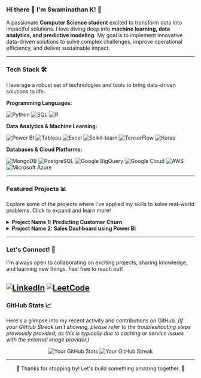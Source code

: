 ### Hi there 👋 I'm Swaminathan K! 🚀

A passionate **Computer Science student** excited to transform data into impactful solutions. I love diving deep into **machine learning, data analytics, and predictive modeling**. My goal is to implement innovative data-driven solutions to solve complex challenges, improve operational efficiency, and deliver sustainable impact.

---

### Tech Stack 🛠️

I leverage a robust set of technologies and tools to bring data-driven solutions to life.

**Programming Languages:**
<p>
  <img src="https://img.shields.io/badge/Python-3776AB?style=for-the-badge&logo=python&logoColor=white" alt="Python" />
  <img src="https://img.shields.io/badge/SQL-4479A1?style=for-the-badge&logo=postgresql&logoColor=white" alt="SQL" />
  <img src="https://img.shields.io/badge/R-276DC3?style=for-the-badge&logo=r&logoColor=white" alt="R" />
</p>

**Data Analytics & Machine Learning:**
<p>
  <img src="https://img.shields.io/badge/Power_BI-F2C811?style=for-the-badge&logo=power-bi&logoColor=black" alt="Power BI" />
  <img src="https://img.shields.io/badge/Tableau-E97627?style=for-the-badge&logo=tableau&logoColor=white" alt="Tableau" />
  <img src="https://img.shields.io/badge/Microsoft_Excel-217346?style=for-the-badge&logo=microsoft-excel&logoColor=white" alt="Excel" />
  <img src="https://img.shields.io/badge/scikit--learn-F7931E?style=for-the-badge&logo=scikit-learn&logoColor=white" alt="Scikit-learn" />
  <img src="https://img.shields.io/badge/TensorFlow-FF6F00?style=for-the-badge&logo=tensorflow&logoColor=white" alt="TensorFlow" />
  <img src="https://img.shields.io/badge/Keras-D00000?style=for-the-badge&logo=keras&logoColor=white" alt="Keras" />
</p>

**Databases & Cloud Platforms:**
<p>
  <img src="https://img.shields.io/badge/MongoDB-47A248?style=for-the-badge&logo=mongodb&logoColor=white" alt="MongoDB" />
  <img src="https://img.shields.io/badge/PostgreSQL-316192?style=for-the-badge&logo=postgresql&logoColor=white" alt="PostgreSQL" />
  <img src="https://img.shields.io/badge/Google_BigQuery-4285F4?style=for-the-badge&logo=google-cloud&logoColor=white" alt="Google BigQuery" />
  <img src="https://img.shields.io/badge/Google_Cloud-4285F4?style=for-the-badge&logo=google-cloud&logoColor=white" alt="Google Cloud" />
  <img src="https://img.shields.io/badge/AWS-232F3E?style=for-the-badge&logo=amazon-aws&logoColor=white" alt="AWS" />
  <img src="https://img.shields.io/badge/Microsoft_Azure-0078D4?style=for-the-badge&logo=microsoft-azure&logoColor=white" alt="Microsoft Azure" />
</p>

---

### Featured Projects 📊

Explore some of the projects where I've applied my skills to solve real-world problems. Click to expand and learn more!

<details>
  <summary><b>Project Name 1: Predicting Customer Churn</b></summary>
  <br>
  Developed a machine learning model to predict customer churn for a telecom company, achieving an accuracy of 90%.
  <ul>
    <li>**Technologies:** Python, Scikit-learn, Pandas, Matplotlib</li>
    <li>**Key Accomplishments:** Reduced churn rate by X% through targeted interventions based on model insights.</li>
  </ul>
  🔗 [GitHub Repository](https://github.com/your-username/your-repo-1) | 🚀 [Live Demo/Notebook](https://your-live-demo-link.com) (Optional)
  <br>
  </details>

<details>
  <summary><b>Project Name 2: Sales Dashboard using Power BI</b></summary>
  <br>
  Created an interactive sales performance dashboard to visualize key metrics and identify trends, enabling data-driven business decisions.
  <ul>
    <li>**Technologies:** Power BI, SQL, Excel</li>
    <li>**Key Accomplishments:** Provided actionable insights that led to a 15% increase in sales efficiency.</li>
  </ul>
  🔗 [GitHub Repository](https://github.com/your-username/your-repo-2) | 📈 [View Dashboard (e.g., Public Power BI link)](https://your-dashboard-link.com) (Optional)
  <br>
  </details>

---

### Let's Connect! 🤝

I'm always open to collaborating on exciting projects, sharing knowledge, and learning new things. Feel free to reach out!

[![LinkedIn](https://img.shields.io/badge/LinkedIn-0077B5?style=for-the-badge&logo=linkedin&logoColor=white)](https://www.linkedin.com/in/swami07/)
[![LeetCode](https://img.shields.io/badge/LeetCode-000000?style=for-the-badge&logo=leetcode&logoColor=orange)](https://leetcode.com/u/Swaminathan2004/)
---

### GitHub Stats 📈

Here's a glimpse into my recent activity and contributions on GitHub.
*(If your GitHub Streak isn't showing, please refer to the troubleshooting steps previously provided, as this is typically due to caching or service issues with the external image provider.)*

<p align="center">
  <img src="https://github-readme-stats.vercel.app/api?username=Swaminathan-0704&show_icons=true&theme=radical&hide_border=true" alt="Your GitHub Stats" />
  <img src="https://your-vercel-app-name.vercel.app/?user=Swaminathan-0704&theme=radical&hide_border=true" alt="Your GitHub Streak" />
</p>

---

<p align="center">
  🌟 Thanks for stopping by! Let's build something amazing together. 🌟
</p>
